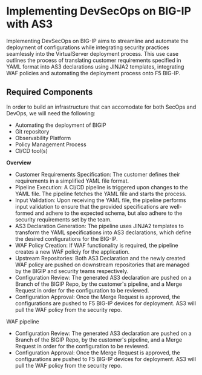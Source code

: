 # Implementing DevSecOps on BIG-IP with AS3

Implementing DevSecOps on BIG-IP aims to streamline and automate the deployment of configurations while integrating security practices seamlessly into the VirtualServer deployment process. This use case outlines the process of translating customer requirements specified in YAML format into AS3 declarations using JINJA2 templates, integrating WAF policies and automating the deployment process onto F5 BIG-IP.



## Required Components
In order to build an infrastructure that can accomodate for both SecOps and DevOps, we will need the following:

- Automating the deployment of BIGIP
- Git repository 
- Observability Platform
- Policy Management Process
- CI/CD tool(s)

**Overview**

- Customer Requirements Specification: The customer defines their requirements in a simplified YAML file format.
- Pipeline Execution: A CI/CD pipeline is triggered upon changes to the YAML file. The pipeline fetches the YAML file and starts the process.
- Input Validation: Upon receiving the YAML file, the pipeline performs input validation to ensure that the provided specifications are well-formed and adhere to the expected schema, but also adhere to the security requirements set by the team.
- AS3 Declaration Generation: The pipeline uses JINJA2 templates to transform the YAML specifications into AS3 declarations, which define the desired configurations for the BIG-IP.
- WAF Policy Creation: If WAF functionality is required, the pipeline creates a new WAF policiy for the application.
- Upstream Repositories: Both AS3 Declaration and the newly created WAF policy are pushed on downstream
repositories that are managed by the BIGIP and security teams respectively.
- Configuration Review: The generated AS3 declaration are pushed on a Branch of the BIGIP Repo, by the customer's pipeline, and a Merge Request in order for the configuration to be reviewed.
- Configuration Approval: Once the Merge Request is approved, the configurations are pushed to F5 BIG-IP devices for deployment. AS3 will pull the WAF policy from the security repo.

WAF pipeline

- Configuration Review: The generated AS3 declaration are pushed on a Branch of the BIGIP Repo, by the customer's pipeline, and a Merge Request in order for the configuration to be reviewed.
- Configuration Approval: Once the Merge Request is approved, the configurations are pushed to F5 BIG-IP devices for deployment. AS3 will pull the WAF policy from the security repo.


<IMAGE>
